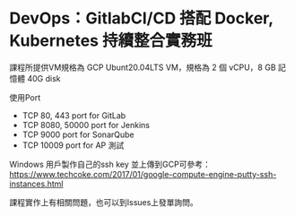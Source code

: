 # DevOps：GitlabCI/CD 搭配 Docker, Kubernetes 持續整合實務班

課程所提供VM規格為 GCP Ubunt20.04LTS VM，規格為 2 個 vCPU，8 GB 記憶體 40G disk

使用Port
 
 * TCP 80, 443 port for GitLab
 * TCP 8080, 50000 port for Jenkins
 * TCP 9000 port for SonarQube 
 * TCP 10009 port for AP 測試 


Windows 用戶製作自己的ssh key 並上傳到GCP可參考：https://www.techcoke.com/2017/01/google-compute-engine-putty-ssh-instances.html

課程實作上有相關問題，也可以到Issues上發單詢問。
